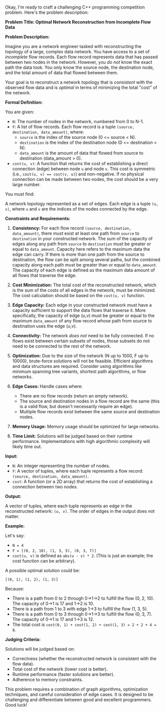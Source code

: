 Okay, I'm ready to craft a challenging C++ programming competition problem. Here's the problem description:

**Problem Title:  Optimal Network Reconstruction from Incomplete Flow Data**

**Problem Description:**

Imagine you are a network engineer tasked with reconstructing the topology of a large, complex data network.  You have access to a set of *incomplete* flow records.  Each flow record represents data that has passed between two nodes in the network.  However, you *do not* know the exact path the data took. You only know the source node, the destination node, and the total amount of data that flowed between them.

Your goal is to reconstruct a network topology that is *consistent* with the observed flow data and is *optimal* in terms of minimizing the total "cost" of the network.

**Formal Definition:**

You are given:

*   `N`: The number of nodes in the network, numbered from 0 to N-1.
*   `F`: A list of flow records. Each flow record is a tuple `(source, destination, data_amount)`, where:
    *   `source` is the index of the source node (0 <= source < N).
    *   `destination` is the index of the destination node (0 <= destination < N).
    *   `data_amount` is the amount of data that flowed from source to destination (data_amount > 0).
*   `cost(u, v)`: A function that returns the cost of establishing a direct connection (edge) between node `u` and node `v`.  This cost is symmetric (i.e., `cost(u, v) == cost(v, u)`) and non-negative. If no physical connection can be made between two nodes, the cost should be a very large number.

You must find:

A network topology represented as a set of edges. Each edge is a tuple `(u, v)`, where `u` and `v` are the indices of the nodes connected by the edge.

**Constraints and Requirements:**

1.  **Consistency:** For each flow record `(source, destination, data_amount)`, there *must* exist at least one path from `source` to `destination` in your constructed network. The *sum* of the capacity of edges along any path from `source` to `destination` must be greater or equal to `data_amount`. Capacity here refers to the maximum data the edge can carry.  If there is more than one path from the source to destination, the flow can be split among several paths, but the combined capacity along each path must be greater than or equal to `data_amount`. The capacity of each edge is defined as the maximum data amount of all flows that traverse the edge.

2.  **Cost Minimization:**  The total cost of the reconstructed network, which is the sum of the costs of all edges in the network, must be minimized. The cost calculation should be based on the `cost(u, v)` function.

3.  **Edge Capacity:**  Each edge in your constructed network must have a capacity sufficient to support the data flows that traverse it. More specifically, the capacity of edge (u,v) must be greater or equal to the maximum `data_amount` of any flow record whose path from source to destination uses the edge (u,v).

4.  **Connectivity:** The network *does not* need to be fully connected. If no flows exist between certain subsets of nodes, those subsets do not need to be connected to the rest of the network.

5.  **Optimization:**  Due to the size of the network (N up to 1000, F up to 10000), brute-force solutions will not be feasible.  Efficient algorithms and data structures are required. Consider using algorithms like minimum spanning tree variants, shortest path algorithms, or flow networks.

6.  **Edge Cases:** Handle cases where:
    *   There are no flow records (return an empty network).
    *   The source and destination nodes in a flow record are the same (this is a valid flow, but doesn't necessarily require an edge).
    *   Multiple flow records exist between the same source and destination nodes.

7.  **Memory Usage:** Memory usage should be optimized for large networks.

8.  **Time Limit:**  Solutions will be judged based on their runtime performance.  Implementations with high algorithmic complexity will likely time out.

**Input:**

*   `N`: An integer representing the number of nodes.
*   `F`: A vector of tuples, where each tuple represents a flow record: `(source, destination, data_amount)`.
*   `cost`: A function (or a 2D array) that returns the cost of establishing a connection between two nodes.

**Output:**

A vector of tuples, where each tuple represents an edge in the reconstructed network: `(u, v)`.  The order of edges in the output does not matter.

**Example:**

Let's say:

*   `N = 4`
*   `F = [(0, 2, 10), (1, 3, 5), (0, 3, 7)]`
*   `cost(u, v)` is defined as `abs(u - v) * 2`. (This is just an example; the cost function can be arbitrary).

A possible optimal solution could be:

`[(0, 1), (1, 2), (1, 3)]`

Because:

*   There is a path from 0 to 2 through 0->1->2 to fulfill the flow (0, 2, 10). The capacity of 0->1 is 17 and 1->2 is 10.
*   There is a path from 1 to 3 with edge 1->3 to fulfill the flow (1, 3, 5).
*   There is a path from 0 to 3 through 0->1->3 to fulfill the flow (0, 3, 7). The capacity of 0->1 is 17 and 1->3 is 12.
*   The total cost is `cost(0, 1) + cost(1, 2) + cost(1, 3) = 2 + 2 + 4 = 8`.

**Judging Criteria:**

Solutions will be judged based on:

*   Correctness (whether the reconstructed network is consistent with the flow data).
*   Total cost of the network (lower cost is better).
*   Runtime performance (faster solutions are better).
*   Adherence to memory constraints.

This problem requires a combination of graph algorithms, optimization techniques, and careful consideration of edge cases. It is designed to be challenging and differentiate between good and excellent programmers. Good luck!
